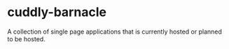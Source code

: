 # cuddly-barnacle
A collection of single page applications that is currently hosted or planned to be hosted.
